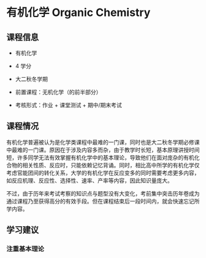 # 有机化学 Organic Chemistry

## 课程信息

* 有机化学

* 4 学分

* 大二秋冬学期

* 前置课程：无机化学（的前半部分）

* 考核形式：作业 + 课堂测试 + 期中/期末考试

## 课程情况

有机化学普遍被认为是化学类课程中最难的一门课，同时也是大二秋冬学期必修课中最难的一门课。原因在于涉及内容多而杂，由于教学时长短，基本原理讲授时间短，许多同学无法有效掌握有机化学中的基本理论，导致他们在面对庞杂的有机化合物的相关性质、反应时，只能依赖记忆背诵。同时，相比高中所学的有机化学仅考虑官能团间的转化关系，大学的有机化学在反应变多的同时需要考虑更多内容，如反应机理、反应性、选择性、速率、产率等内容，因此知识量庞大。

不过，由于历年来考试考察的知识点与题型没有大变化，考前集中突击历年卷成为通过课程乃至获得高分的有效手段。但在课程结束后一段时间内，就会快速忘记所学内容。

## 学习建议

### 注重基本理论


### 